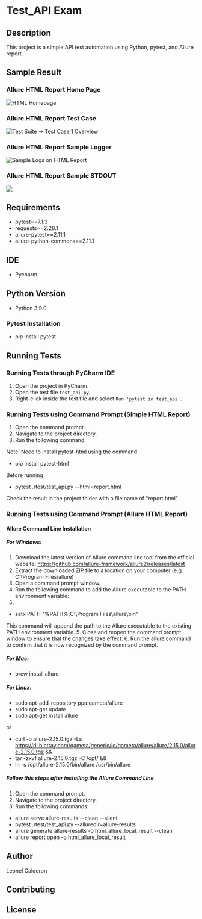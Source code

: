 # Test_API Exam

## Description

This project is a simple API test automation using Python, pytest, and Allure report. 

## Sample Result

### Allure HTML Report Home Page
<img src="https://github.com/leonelcalderontest/test_api/blob/main/screenshot_home_page_result_1.PNG" alt="HTML Homepage">



### Allure HTML Report Test Case
<img src="https://github.com/leonelcalderontest/test_api/blob/main/screenshot_test_suite_overview_result_2.PNG" alt="Test Suite -> Test Case 1 Overview">



### Allure HTML Report Sample Logger
<img src="https://github.com/leonelcalderontest/test_api/blob/main/screenshot_test_body_result_3.PNG" alt="Sample Logs on HTML Report">



### Allure HTML Report Sample STDOUT
<img src="https://github.com/leonelcalderontest/test_api/blob/main/screenshot_test_suite_overview_result_4.PNG">

## Requirements

- pytest==7.1.3
- requests~=2.28.1
- allure-pytest==2.11.1
- allure-python-commons==2.11.1

## IDE
- Pycharm
## Python Version
- Python 3.9.0

### Pytest Installation

- pip install pytest

## Running Tests

### Running Tests through PyCharm IDE

1. Open the project in PyCharm.
2. Open the test file `test_api.py`.
3. Right-click inside the test file and select `Run 'pytest in test_api'`.

### Running Tests using Command Prompt (Simple HTML Report)

1. Open the command prompt.
2. Navigate to the project directory.
3. Run the following command:

Note: Need to install pytest-html using the command 
- pip install pytest-html

Before running
- pytest ./test/test_api.py --html=report.html

Check the result in the project folder with a file name of "report.html"

### Running Tests using Command Prompt (Allure HTML Report)

#### Allure Command Line Installation

##### For Windows:

1. Download the latest version of Allure command line tool from the official website: https://github.com/allure-framework/allure2/releases/latest
2. Extract the downloaded ZIP file to a location on your computer (e.g. C:\Program Files\allure)
3. Open a command prompt window.
4. Run the following command to add the Allure executable to the PATH environment variable:
5. 
- setx PATH "%PATH%;C:\Program Files\allure\bin"

This command will append the path to the Allure executable to the existing PATH environment variable.
5. Close and reopen the command prompt window to ensure that the changes take effect.
6. Run the allure command to confirm that it is now recognized by the command prompt.

##### For Mac:

- brew install allure

##### For Linux:

- sudo apt-add-repository ppa:qameta/allure
- sudo apt-get update
- sudo apt-get install allure

or

- curl -o allure-2.15.0.tgz -Ls https://dl.bintray.com/qameta/generic/io/qameta/allure/allure/2.15.0/allure-2.15.0.tgz &&
- tar -zxvf allure-2.15.0.tgz -C /opt/ &&
- ln -s /opt/allure-2.15.0/bin/allure /usr/bin/allure


##### Follow this steps after installing the Allure Command Line

1. Open the command prompt.
2. Navigate to the project directory.
3. Run the following commands:

- allure serve allure-results --clean --silent
- pytest ./test/test_api.py --alluredir=allure-results
- allure generate allure-results -o html_allure_local_result --clean
- allure report open -o html_allure_local_result

## Author

Leonel Calderon

## Contributing


## License


